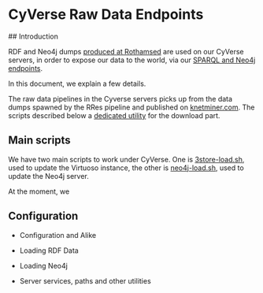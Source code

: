 # CyVerse Raw Data Endpoints

## Introduction

RDF and Neo4j dumps [produced at Rothamsed](../rres-endpoints) are used on our CyVerse servers, in 
order to expose our data to the world, via our [SPARQL and Neo4j endpoints][10].

[10]: https://knetminer.com/data

In this document, we explain a few details.

The raw data pipelines in the Cyverse servers picks up from the data dumps spawned by the RRes 
pipeline and published on [knetminer.com](http://knetminer.com/downloads). The scripts described
below a [dedicated utility](utils/knet-download.sh) for the download part.  

## Main scripts

We have two main scripts to work under CyVerse. One is [3store-load.sh](3store-load.sh), used to 
update the Virtuoso instance, the other is [neo4j-load.sh](neo4j-load.sh), used to update the
Neo4j server. 

At the moment, we 

## Configuration



* Configuration and Alike
* Loading RDF Data
* Loading Neo4j

* Server services, paths and other utilities